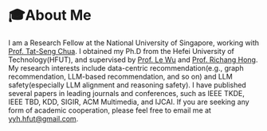 # 🎓About Me
I am a Research Fellow at the National University of Singapore, working with [Prof. Tat-Seng Chua](https://www.chuatatseng.com/). I obtained my Ph.D from the Hefei University of Technology(HFUT), and supervised by [Prof. Le Wu](https://le-wu.com) and [Prof. Richang Hong](https://faculty.hfut.edu.cn/hrc/zh_CN/index.htm). My research interests include data-centric recommendation(e.g., graph recommendation, LLM-based recommendation, and so on) and LLM safety(especially LLM alignment and reasoning safety). I have published several papers in leading journals and conferences, such as IEEE TKDE, IEEE TBD, KDD, SIGIR, ACM Multimedia, and IJCAI. If you are seeking any form of academic cooperation, please feel free to email me at yyh.hfut@gmail.com.

